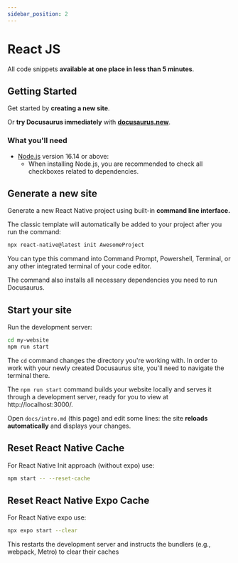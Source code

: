 ```yaml
---
sidebar_position: 2
---
```


# React JS

All code snippets **available at one place in less than 5 minutes**.

## Getting Started

Get started by **creating a new site**.

Or **try Docusaurus immediately** with **[docusaurus.new](https://docusaurus.new)**.

### What you'll need

- [Node.js](https://nodejs.org/en/download/) version 16.14 or above:
  - When installing Node.js, you are recommended to check all checkboxes related to dependencies.

## Generate a new site

Generate a new React Native project using built-in **command line interface.**

The classic template will automatically be added to your project after you run the command:

```bash
npx react-native@latest init AwesomeProject
```

You can type this command into Command Prompt, Powershell, Terminal, or any other integrated terminal of your code editor.

The command also installs all necessary dependencies you need to run Docusaurus.

## Start your site

Run the development server:

```bash
cd my-website
npm run start
```

The `cd` command changes the directory you're working with. In order to work with your newly created Docusaurus site, you'll need to navigate the terminal there.

The `npm run start` command builds your website locally and serves it through a development server, ready for you to view at http://localhost:3000/.

Open `docs/intro.md` (this page) and edit some lines: the site **reloads automatically** and displays your changes.

## Reset React Native Cache

For React Native Init approach (without expo) use:

```bash
npm start -- --reset-cache
```

## Reset React Native Expo Cache

For React Native expo use:

```bash
npx expo start --clear
```

This restarts the development server and instructs the bundlers (e.g., webpack, Metro) to clear their caches
